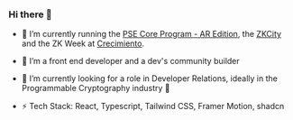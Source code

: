 ### Hi there 👋
- 🔭 I’m currently running the [PSE Core Program - AR Edition]([url](https://pse-team.notion.site/PSE-Core-Program-2024-64ae61c3d7e74bf4bf9c15914ef22460)), the [ZKCity]([url](https://www.zkcity.xyz/)) and the ZK Week at [Crecimiento]([url](https://docs.google.com/presentation/d/e/2PACX-1vR2FAnqTfO8tz8dj5Sc3p4akxJDUZOqjPt_KHRGw0SaLzrj_eyeIEbv61KRGV9m-tfR6aDdbjYLC9kv/pub?start=false&loop=false&delayms=3000&slide=id.g21ba7f15b38_24_143)).
- 🌱 I’m a front end developer and a dev's community builder
- 👯 I’m currently looking for a role in Developer Relations, ideally in the Programmable Cryptography industry 🔐

- ⚡ Tech Stack: React, Typescript, Tailwind CSS, Framer Motion, shadcn
<!--
**lucilapastore/lucilapastore** is a ✨ _special_ ✨ repository because its `README.md` (this file) appears on your GitHub profile.
- 🤔 I’m looking for help with ...
- 💬 Ask me about ...
- 😄 I’d especially love to work at a startup on a tight-knit team where I can make an impact quickly 🚀

- 📫 How to reach me: ...
-->
